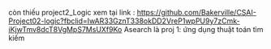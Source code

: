 còn thiếu project2_Logic xem tại link :
https://github.com/Bakerville/CSAI-Project02-logic?fbclid=IwAR33GznT338okDD2VreP1wpPU9y7zCmk-iKjwTmv8dcT8VgMpS7MsUXf9Ko
Asearch là proj 1: ứng dụng thuật toán tìm kiếm
